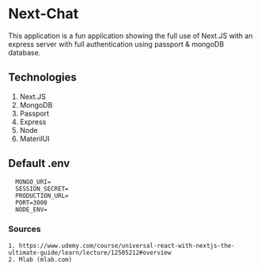 # Next-Chat
This application is a fun application showing the full use of Next.JS with an express server with full authentication using passport & mongoDB database. 

## Technologies

  1. Next.JS
  2. MongoDB
  3. Passport
  4. Express
  5. Node
  6. MaterilUI

## Default .env
  ```
    MONGO_URI=
    SESSION_SECRET=
    PRODUCTION_URL=
    PORT=3000
    NODE_ENV=

  ```
### Sources

    1. https://www.udemy.com/course/universal-react-with-nextjs-the-ultimate-guide/learn/lecture/12505212#overview
    2. Mlab (mlab.com)
